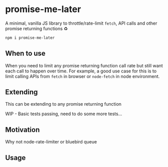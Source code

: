 # promise-me-later

A minimal, vanilla JS library to throttle/rate-limit `fetch`, API calls and other promise returning functions :recycle:

```bash
npm i promise-me-later
```

## When to use
When you need to limit any promise returning function call rate but still want each call to happen over time. For example, a good use case for this is to limit calling APIs from `fetch` in browser or `node-fetch` in node environment.

## Extending
This can be extending to any promise returning function

WIP - Basic tests passing, need to do some more tests...
## Motivation

Why not node-rate-limiter or bluebird queue

## Usage
